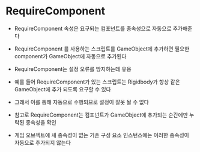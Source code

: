# RequireComponent

- RequireComponent 속성은 요구되는 컴포넌트를 종속성으로 자동으로 추가해준다

- RequireComponent 를 사용하는 스크립트를 GameObject에 추가하면 필요한 component가 GameObject에 자동으로 추가된다

- RequireComponent는 설정 오류를 방지하는데 유용
- 예를 들어 RequireComponent가 있는 스크립트는 Rigidbody가 항상 같은 GameObject에 추가 되도록 요구할 수 있다
- 그래서 이를 통해 자동으로 수행되므로 설정이 잘못 될 수 없다
  
- 참고로 RequireComponent는 컴포넌트가 GameObject에 추가되는 순간에만 누락된 종속성을 확인
- 게임 오브젝트에 새 종속성이 없는 기존 구성 요소 인스턴스에는 이러한 종속성이 자동으로 추가되지 않는다